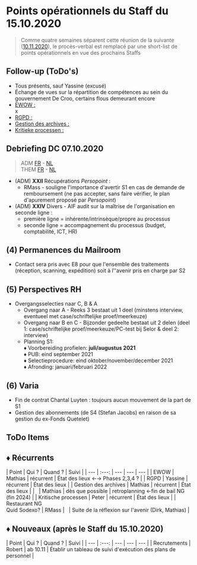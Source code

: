 <link rel="stylesheet" href="https://newdevprojects.github.io/S2/S2.css">
<link rel="stylesheet" href="S2.css">

# Points opérationnels du Staff du 15.10.2020

> Comme quatre semaines séparent cette réunion de la suivante ([10.11.2020](https://newdevprojects.github.io/S2/Staff_20201110/20201110_Staff_Agenda.html)), le procès-verbal est remplacé par une short-list de points opérationnels en vue des prochains Staffs

## Follow-up (ToDo's)

* Tous présents, sauf Yassine (excusé)
* &Eacute;change de vues sur la répartition de compétences au sein du gouvernement De Croo, certains flous demeurant encore
* <u>EWOW :</u><br>x
* <u>RGPD :</u><br>
* <u>Gestion des archives :</u><br> 
* <u>Kritieke processen :</u><br>

## Debriefing DC 07.10.2020

> ADM [FR](https://newdevprojects.github.io/S2/Staff/20200908_Adm_FR.pdf) - [NL](https://newdevprojects.github.io/S2/Staff/20200908_Adm_NL.pdf)<br>THEM [FR](https://newdevprojects.github.io/S2/Staff/20200908_Them_FR.pdf) - [NL](https://newdevprojects.github.io/S2/Staff/20200908_Them_NL.pdf)

* (ADM) <b>XXII</b> Récupérations *Persopoint* : 
    * RMass - souligne l'importance d'avertir S1 en cas de demande de remboursement (ne pas accepter, sans faire vérifier, le plan d'apurement proposé par *Persopoint*)
* (ADM) <b>XXIV</b> Divers - AIF audit sur la maîtrise de l'organisation en seconde ligne : 
    * première ligne = inhérente/intrinsèque/propre au processus
    * seconde ligne = accompagnement du processus (budget, comptabilité, ICT, HR)

## (4) Permanences du Mailroom

* Contact sera pris avec E8 pour que l'ensemble des traitements (réception, scanning, expédition) soit à l''avenir pris en charge par S2

## (5) Perspectives RH

* Overgangsselecties naar C, B & A
    * Overgang naar A - Reeks 3 bestaat uit 1 deel (minstens interview, eventueel met
case/schriftelijke proef/meerkeuze)
    * Overgang naar B en C - Bijzonder gedeelte bestaat uit 2 delen (deel 1:
case/schriftelijke proef/meerkeuze/PC-test bij Selor & deel 2: interview)
    * Planning S1:<br>&#9830; Voorbereiding profielen: <b>juli/augustus 2021</b><br>&#9830; PUB: eind september 2021<br>&#9830; Selectieprocedure: eind oktober/november/december 2021<br>&#9830; Afronding: januari/februari 2022

## (6) Varia

* Fin de contrat Chantal Luyten : toujours aucun mouvement de la part de S1
* Gestion des abonnements (de S4 (Stefan Jacobs) en raison de sa gestion du ex-Fonds Quetelet)


## ToDo Items

## &#9830; Récurrents

| Point | Qui ? | Quand ? | Suivi |
| --- | :---: | --- | --- | --- |
| EWOW | Mathias | récurrent | &Eacute;tat des lieux &#8592;&#8594; Phases 2,3,4 ? |
| RGPD | Yassine | récurrent | &Eacute;tat des lieux |
| Gestion des archives | Mathias | récurrent | &Eacute;tat des lieux |
| &nbsp; | Mathias | dès que possible | retroplanning &#8592;fin de bail NG (fin 2024) |
| Kritische processen | Peter | récurrent | &Eacute;tat des lieux |
| Restaurant NG<br>Quid Sodexo? | RMass | &nbsp; | Suite de la réflexion sur l'avenir (Dirk, Mathias) |

## &#9830; Nouveaux (après le Staff du 15.10.2020)

| Point | Qui ? | Quand ? | Suivi |
| --- | :---: | --- | --- | --- |
| Recrutements | Robert | ab 10.11 | &Eacute;tablir un tableau de suivi d'exécution des plans de personnel |
